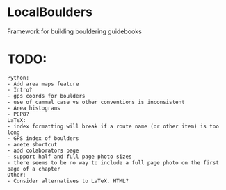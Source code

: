 # LocalBoulders
 Framework for building bouldering guidebooks

# TODO:
	Python:
	- Add area maps feature
	- Intro?
	- gps coords for boulders
	- use of cammal case vs other conventions is inconsistent
	- Area histograms
	- PEP8?
	LaTeX:
	- index formatting will break if a route name (or other item) is too long
    - GPS index of boulders
    - arete shortcut
	- add colaborators page
    - support half and full page photo sizes
    - there seems to be no way to include a full page photo on the first page of a chapter
	Other:
	- Consider alternatives to LaTeX. HTML?